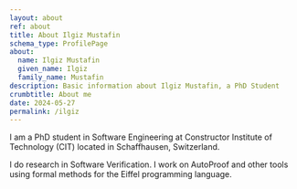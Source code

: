 ```yaml
---
layout: about
ref: about
title: About Ilgiz Mustafin
schema_type: ProfilePage
about:
  name: Ilgiz Mustafin
  given_name: Ilgiz
  family_name: Mustafin
description: Basic information about Ilgiz Mustafin, a PhD Student
crumbtitle: About me
date: 2024-05-27
permalink: /ilgiz
---
```

I am a PhD student in Software Engineering at
Constructor Institute of Technology (CIT) located in Schaffhausen, Switzerland.

I do research in Software Verification. I work on AutoProof
and other tools using formal methods for the Eiffel programming language.
